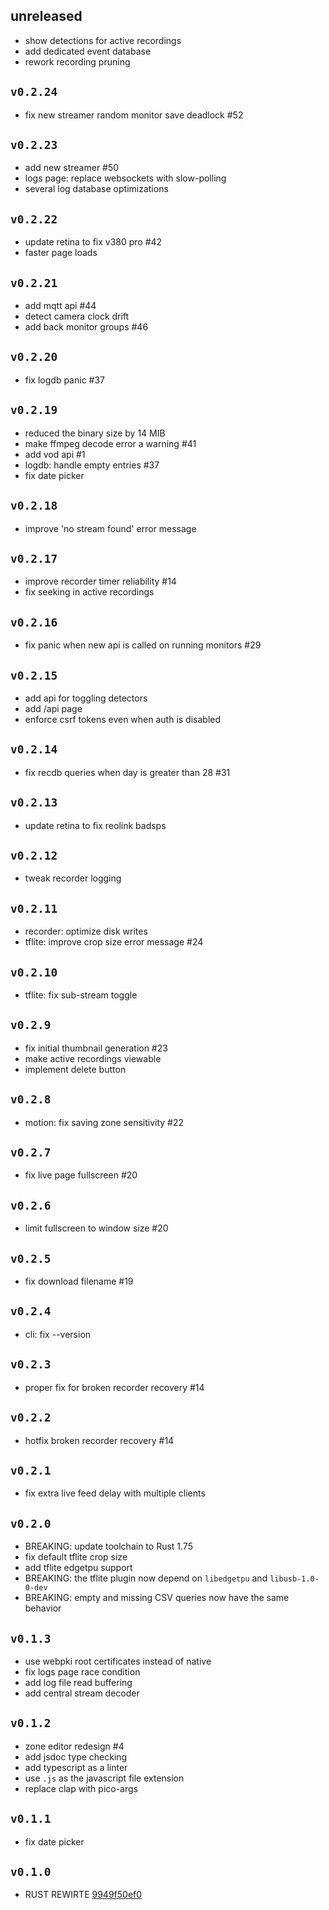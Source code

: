## unreleased

-	show detections for active recordings
-	add dedicated event database
-	rework recording pruning

## `v0.2.24`

-	fix new streamer random monitor save deadlock #52

## `v0.2.23`

-	add new streamer #50
-	logs page: replace websockets with slow-polling
-	several log database optimizations

## `v0.2.22`

-	update retina to fix v380 pro #42
- 	faster page loads

## `v0.2.21`

-	add mqtt api #44
-	detect camera clock drift
-	add back monitor groups #46

## `v0.2.20`

-	fix logdb panic #37

## `v0.2.19`

-	reduced the binary size by 14 MIB
-   make ffmpeg decode error a warning #41
-   add vod api #1
-   logdb: handle empty entries #37
-   fix date picker

## `v0.2.18`

-   improve 'no stream found' error message

## `v0.2.17`

-   improve recorder timer reliability #14
-   fix seeking in active recordings

## `v0.2.16`

-   fix panic when new api is called on running monitors #29

## `v0.2.15`

-   add api for toggling detectors
-   add /api page
-   enforce csrf tokens even when auth is disabled

## `v0.2.14`

-   fix recdb queries when day is greater than 28 #31

## `v0.2.13`

-   update retina to fix reolink badsps

## `v0.2.12`

-   tweak recorder logging

## `v0.2.11`

-   recorder: optimize disk writes
-   tflite: improve crop size error message #24

## `v0.2.10`

-   tflite: fix sub-stream toggle

## `v0.2.9`

-   fix initial thumbnail generation #23
-   make active recordings viewable
-   implement delete button

## `v0.2.8`

-   motion: fix saving zone sensitivity #22

## `v0.2.7`

-   fix live page fullscreen #20

## `v0.2.6`

-   limit fullscreen to window size #20

## `v0.2.5`

-   fix download filename #19

## `v0.2.4`

-   cli: fix --version

## `v0.2.3`

-   proper fix for broken recorder recovery #14

## `v0.2.2`

-   hotfix broken recorder recovery #14

## `v0.2.1`

-   fix extra live feed delay with multiple clients

## `v0.2.0`

-   BREAKING: update toolchain to Rust 1.75
-   fix default tflite crop size
-   add tflite edgetpu support
-   BREAKING: the tflite plugin now depend on `libedgetpu` and `libusb-1.0-0-dev`
-   BREAKING: empty and missing CSV queries now have the same behavior

## `v0.1.3`

-   use webpki root certificates instead of native
-   fix logs page race condition
-   add log file read buffering
-   add central stream decoder

## `v0.1.2`

-   zone editor redesign #4
-   add jsdoc type checking
-   add typescript as a linter
-   use `.js` as the javascript file extension
-   replace clap with pico-args

## `v0.1.1`

-   fix date picker

## `v0.1.0`

-   RUST REWIRTE [9949f50ef0](https://codeberg.org/SentryShot/sentryshot/commit/9949f50ef058501d0c69b54a59c447498d80f119)
